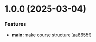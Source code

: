 # 1.0.0 (2025-03-04)


### Features

* **main:** make course structure ([aa6655f](https://github.com/orhanshirinov/os-intro/commit/aa6655f0ee4032b5b66139944e5966e564945f76))



